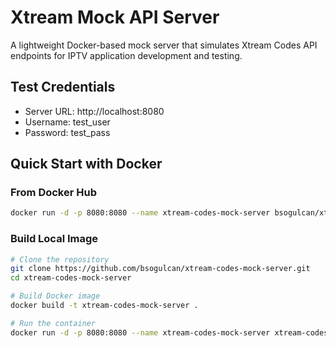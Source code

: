 # Xtream Mock API Server

A lightweight Docker-based mock server that simulates Xtream Codes API endpoints for IPTV application development and testing.

## Test Credentials

* Server URL: http://localhost:8080
* Username: test_user
* Password: test_pass


## Quick Start with Docker

### From Docker Hub
```bash
docker run -d -p 8080:8080 --name xtream-codes-mock-server bsogulcan/xtream-codes-mock-server:latest
```

### Build Local Image
```bash
# Clone the repository
git clone https://github.com/bsogulcan/xtream-codes-mock-server.git
cd xtream-codes-mock-server

# Build Docker image
docker build -t xtream-codes-mock-server .

# Run the container
docker run -d -p 8080:8080 --name xtream-codes-mock-server xtream-codes-mock-server
```